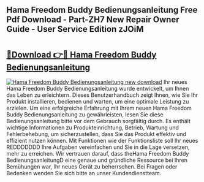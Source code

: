 ## Hama Freedom Buddy Bedienungsanleitung Free Pdf Download - Part-ZH7 New Repair Owner Guide - User Service Edition zJOiM

# <h2><a href="http://df2e0k6.blite.top/?on=Hama+Freedom+Buddy+Bedienungsanleitung">🔗Download 👉🔴 Hama Freedom Buddy Bedienungsanleitung</a></h2>

[![Hama Freedom Buddy Bedienungsanleitung new download](https://i.imgur.com/lujVjoI.png)](http://df2e0k6.blite.top/?on=Hama+Freedom+Buddy+Bedienungsanleitung)
Ihr neues Hama Freedom Buddy Bedienungsanleitung wurde entwickelt, um Ihnen das Leben zu erleichtern. Dieses Benutzerhandbuch zeigt Ihnen, wie Sie Ihr Produkt installieren, bedienen und warten, um eine optimale Leistung zu erzielen. Um eine erfolgreiche Erfahrung mit Ihrem neuen Hama Freedom Buddy Bedienungsanleitung zu gewährleisten, lesen Sie diese Bedienungsanleitung bitte vor dem Gebrauch sorgfältig durch. Es enthält wichtige Informationen zu Produkteinrichtung, Betrieb, Wartung und Fehlerbehebung, um sicherzustellen, dass Sie das Produkt effektiv und effizient nutzen können. Mit Funktionen wie der Funktionsliste soll Ihr neues REDDDDDDD Ihre Aufgaben vereinfachen und Sie in die Lage versetzen, mehr zu erreichen. Wir vertrauen darauf, dass theHama Freedom Buddy BedienungsanleitungD eine genaue und gründliche Ressource bei Ihren Bemühungen war, Ihr neues Gerät zu beherrschen. Bei Fragen oder Bedenken wenden Sie sich bitte an unser Kundendienstteam.
